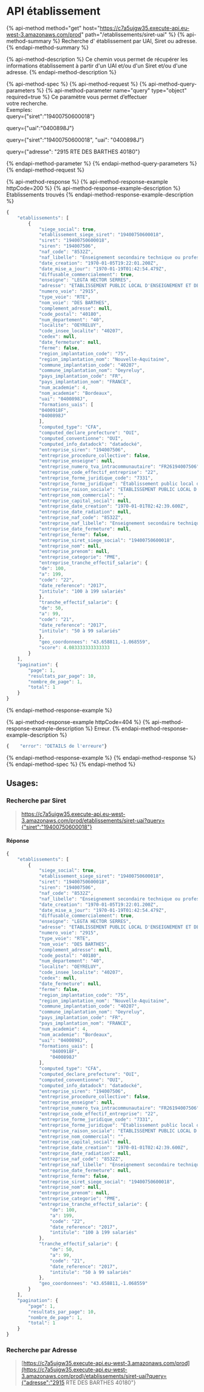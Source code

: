 # API établissement

{% api-method method="get" host="https://c7a5ujgw35.execute-api.eu-west-3.amazonaws.com/prod" path="/etablissements/siret-uai" %}
{% api-method-summary %}
Recherche d' établissement par UAI, Siret ou adresse.
{% endapi-method-summary %}

{% api-method-description %}
Ce chemin vous permet de récupérer les informations établissement à partir  d'un UAI et/ou d'un Siret et/ou d'une adresse.
{% endapi-method-description %}

{% api-method-spec %}
{% api-method-request %}
{% api-method-query-parameters %}
{% api-method-parameter name="query" type="object" required=true %}
Ce paramètre vous permet d’effectuer   
votre recherche.   
Exemples:  
query={"siret":"19400750600018"}  
  
query={"uai":"0400898J"}  
  
query={"siret":"19400750600018",  "uai": "0400898J"}  
  
query={"adresse": "2915 RTE DES BARTHES 40180"}  
 
{% endapi-method-parameter %}
{% endapi-method-query-parameters %}
{% endapi-method-request %}

{% api-method-response %}
{% api-method-response-example httpCode=200 %}
{% api-method-response-example-description %}
Etablissements trouvés
{% endapi-method-response-example-description %}

```javascript
{
    "etablissements": [
        {
            "siege_social": true,
            "etablissement_siege_siret": "19400750600018",
            "siret": "19400750600018",
            "siren": "194007506",
            "naf_code": "8532Z",
            "naf_libelle": "Enseignement secondaire technique ou professionnel",
            "date_creation": "1970-01-05T19:22:01.200Z",
            "date_mise_a_jour": "1970-01-19T01:42:54.479Z",
            "diffusable_commercialement": true,
            "enseigne": "LEGTA HECTOR SERRES",
            "adresse": "ETABLISSEMENT PUBLIC LOCAL D'ENSEIGNEMENT ET DE FORMATION PROFESSIONNELLE AGRICOLES DES LANDES\r\nLEGTA HECTOR SERRES\r\n2915 RTE DES BARTHES\r\n40180 OEYRELUY\r\nFRANCE",
            "numero_voie": "2915",
            "type_voie": "RTE",
            "nom_voie": "DES BARTHES",
            "complement_adresse": null,
            "code_postal": "40180",
            "num_departement": "40",
            "localite": "OEYRELUY",
            "code_insee_localite": "40207",
            "cedex": null,
            "date_fermeture": null,
            "ferme": false,
            "region_implantation_code": "75",
            "region_implantation_nom": "Nouvelle-Aquitaine",
            "commune_implantation_code": "40207",
            "commune_implantation_nom": "Oeyreluy",
            "pays_implantation_code": "FR",
            "pays_implantation_nom": "FRANCE",
            "num_academie": 4,
            "nom_academie": "Bordeaux",
            "uai": "0400898J",
            "formations_uais": [
            "0400918F",
            "0400898J"
            ],
            "computed_type": "CFA",
            "computed_declare_prefecture": "OUI",
            "computed_conventionne": "OUI",
            "computed_info_datadock": "datadocké",
            "entreprise_siren": "194007506",
            "entreprise_procedure_collective": false,
            "entreprise_enseigne": null,
            "entreprise_numero_tva_intracommunautaire": "FR26194007506",
            "entreprise_code_effectif_entreprise": "22",
            "entreprise_forme_juridique_code": "7331",
            "entreprise_forme_juridique": "Établissement public local d'enseignement",
            "entreprise_raison_sociale": "ETABLISSEMENT PUBLIC LOCAL D'ENSEIGNEMENT ET DE FORMATION PROFESSIONNELLE AGRICOLES DES LANDES",
            "entreprise_nom_commercial": "",
            "entreprise_capital_social": null,
            "entreprise_date_creation": "1970-01-01T02:42:39.600Z",
            "entreprise_date_radiation": null,
            "entreprise_naf_code": "8532Z",
            "entreprise_naf_libelle": "Enseignement secondaire technique ou professionnel",
            "entreprise_date_fermeture": null,
            "entreprise_ferme": false,
            "entreprise_siret_siege_social": "19400750600018",
            "entreprise_nom": null,
            "entreprise_prenom": null,
            "entreprise_categorie": "PME",
            "entreprise_tranche_effectif_salarie": {
            "de": 100,
            "a": 199,
            "code": "22",
            "date_reference": "2017",
            "intitule": "100 à 199 salariés"
            },
            "tranche_effectif_salarie": {
            "de": 50,
            "a": 99,
            "code": "21",
            "date_reference": "2017",
            "intitule": "50 à 99 salariés"
            },
            "geo_coordonnees": "43.658811,-1.068559",
            "score": 4.083333333333333
        }
    ],
    "pagination": {
        "page": 1,
        "resultats_par_page": 10,
        "nombre_de_page": 1,
        "total": 1
    }
}
```
{% endapi-method-response-example %}

{% api-method-response-example httpCode=404 %}
{% api-method-response-example-description %}
Erreur.
{% endapi-method-response-example-description %}

```javascript
{    "error": "DETAILS de l'erreure"}
```
{% endapi-method-response-example %}
{% endapi-method-response %}
{% endapi-method-spec %}
{% endapi-method %}

## Usages: 

### Recherche par Siret

> https://c7a5ujgw35.execute-api.eu-west-3.amazonaws.com/prod/etablissements/siret-uai?query={"siret":"19400750600018"}

#### Réponse

```javascript
{
    "etablissements": [
        {
            "siege_social": true,
            "etablissement_siege_siret": "19400750600018",
            "siret": "19400750600018",
            "siren": "194007506",
            "naf_code": "8532Z",
            "naf_libelle": "Enseignement secondaire technique ou professionnel",
            "date_creation": "1970-01-05T19:22:01.200Z",
            "date_mise_a_jour": "1970-01-19T01:42:54.479Z",
            "diffusable_commercialement": true,
            "enseigne": "LEGTA HECTOR SERRES",
            "adresse": "ETABLISSEMENT PUBLIC LOCAL D'ENSEIGNEMENT ET DE FORMATION PROFESSIONNELLE AGRICOLES DES LANDES\r\nLEGTA HECTOR SERRES\r\n2915 RTE DES BARTHES\r\n40180 OEYRELUY\r\nFRANCE",
            "numero_voie": "2915",
            "type_voie": "RTE",
            "nom_voie": "DES BARTHES",
            "complement_adresse": null,
            "code_postal": "40180",
            "num_departement": "40",
            "localite": "OEYRELUY",
            "code_insee_localite": "40207",
            "cedex": null,
            "date_fermeture": null,
            "ferme": false,
            "region_implantation_code": "75",
            "region_implantation_nom": "Nouvelle-Aquitaine",
            "commune_implantation_code": "40207",
            "commune_implantation_nom": "Oeyreluy",
            "pays_implantation_code": "FR",
            "pays_implantation_nom": "FRANCE",
            "num_academie": 4,
            "nom_academie": "Bordeaux",
            "uai": "0400898J",
            "formations_uais": [
                "0400918F",
                "0400898J"
            ],
            "computed_type": "CFA",
            "computed_declare_prefecture": "OUI",
            "computed_conventionne": "OUI",
            "computed_info_datadock": "datadocké",
            "entreprise_siren": "194007506",
            "entreprise_procedure_collective": false,
            "entreprise_enseigne": null,
            "entreprise_numero_tva_intracommunautaire": "FR26194007506",
            "entreprise_code_effectif_entreprise": "22",
            "entreprise_forme_juridique_code": "7331",
            "entreprise_forme_juridique": "Établissement public local d'enseignement",
            "entreprise_raison_sociale": "ETABLISSEMENT PUBLIC LOCAL D'ENSEIGNEMENT ET DE FORMATION PROFESSIONNELLE AGRICOLES DES LANDES",
            "entreprise_nom_commercial": "",
            "entreprise_capital_social": null,
            "entreprise_date_creation": "1970-01-01T02:42:39.600Z",
            "entreprise_date_radiation": null,
            "entreprise_naf_code": "8532Z",
            "entreprise_naf_libelle": "Enseignement secondaire technique ou professionnel",
            "entreprise_date_fermeture": null,
            "entreprise_ferme": false,
            "entreprise_siret_siege_social": "19400750600018",
            "entreprise_nom": null,
            "entreprise_prenom": null,
            "entreprise_categorie": "PME",
            "entreprise_tranche_effectif_salarie": {
                "de": 100,
                "a": 199,
                "code": "22",
                "date_reference": "2017",
                "intitule": "100 à 199 salariés"
            },
            "tranche_effectif_salarie": {
                "de": 50,
                "a": 99,
                "code": "21",
                "date_reference": "2017",
                "intitule": "50 à 99 salariés"
            },
            "geo_coordonnees": "43.658811,-1.068559"
        }
    ],
    "pagination": {
        "page": 1,
        "resultats_par_page": 10,
        "nombre_de_page": 1,
        "total": 1
    }
}
```

### Recherche par Adresse

> [https://c7a5ujgw35.execute-api.eu-west-3.amazonaws.com/prod](https://c7a5ujgw35.execute-api.eu-west-3.amazonaws.com/prod)/etablissements/siret-uai?query={"adresse":"2915 RTE DES BARTHES 40180"}

